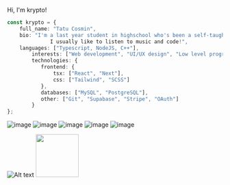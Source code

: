 Hi, I'm krypto!<br>
```typescript
const krypto = {
	full_name: "Tatu Cosmin",
	bio: "I'm a last year student in highschool who's been a self-taught developer for the last 3 years.
              I usually like to listen to music and code!",
	languages: ["Typescript, NodeJS, C++"],
    	interests: ["Web development", "UI/UX design", "Low level programming", "Video games", "Memes", "Cats"],
    	technologies: {
           frontend: {
               tsx: ["React", "Next"],
               css: ["Tailwind", "SCSS"]
           },
           databases: ["MySQL", "PostgreSQL"],
           other: ["Git", "Supabase", "Stripe", "OAuth"]
        }
};
```

![image](https://img.shields.io/badge/TypeScript-007ACC?style=for-the-badge&logo=typescript&logoColor=white) ![image](https://img.shields.io/badge/Nodejs-339933?style=for-the-badge&logo=nodedotjs&logoColor=white) ![image](https://img.shields.io/badge/next.js-000000?style=for-the-badge&logo=nextdotjs&logoColor=white) ![image](https://img.shields.io/badge/TailwindCSS-38B2AC?style=for-the-badge&logo=tailwind-css&logoColor=white) ![image](https://img.shields.io/badge/VSCode-0078D4?style=for-the-badge&logo=visual%20studio%20code&logoColor=white)

![Alt text](https://spotify-recently-played-readme.vercel.app/api?user=31iv3utt5retujg36koumqmwtycm&count=3)
<img src="https://media.tenor.com/h0slfYVBHzIAAAAC/cat-spinning-cat.gif" width='100'>

